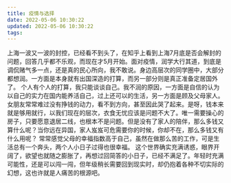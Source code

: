 ```yaml
---
title: 疫情与选择
date: 2022-05-06 10:30:22
updated: 2022-05-06 10:30:22
tags:
---
```


上海一波又一波的封控，已经看不到头了，在知乎上看到上海7月底是否会解封的问题，回答几乎都不乐观，而现在才5月开始。面对疫情，润学大行其道，到底是调侃赌气多一点，还是真的民心所向，我不敢说。身边高层次的同学圈中，大部分都想润。一方面是本身就有出国深造的打算，而另一部分则是真正准备定居国外了。
个人有个人的打算，我只能谈谈自己。我不润的原因，一方面是自信的认为以自己的实力在国内能养活自己，过上还可以的生活，另一方面是顾及父母家人。
女朋友常常难过没有挣钱的动力，看不到方向，甚至因此哭了起来。是呀，钱本来就是够用就行，以我们现在的层次，衣食无忧应该是问题不大了。唯一需要操心的房子，只要愿意退居二线，也根本不是问题。但是没有了家人的陪伴，那么多钱又算什么呢？当你远在异国，家人岌岌可危需要你的时候，你却不在，那么多钱又有什么用呢？
常常感觉父母的幸福指数高于自己，虽然在做那么苦的工作，可是生活总有一个奔头，两个人小日子过得也很幸福。
这个世界确实充满诱惑，眼界开阔了，欲望也就随之膨胀了，再想过回简答的小日子，已经不满足了。年轻时充满可能性，还是可以闯一闯，但年级稍长需要回到现实时，却仍抱着各种不切实际的幻想，这也许就是人痛苦的根源吧。
